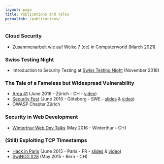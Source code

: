 ```yaml
---
layout: page
title: Publications and Talks
permalink: /publications/
---
```


### Cloud Security

* [Zusammenarbeit wie auf Wolke 7](https://www.computerworld.ch/software/firmenbeitraege/zusammenarbeit-wolke-7-2642999.html) (de) in Computerworld (March 2021)

### Swiss Testing Night

* Introduction to Security Testing at [Swiss Testing Night](https://swisstestingday.ch) (November 2018)

### The Tale of a Fameless but Widespread Vulnerability

* [Area 41](http://area41.io) (June 2016 - Zürich - CH - [video](https://www.youtube.com/watch?v=CRQHjAVzBAk))
* [Security Fest](https://www.securityfest.com) (June 2016 - Göteborg - SWE - [slides](https://speakerdeck.com/luh2/the-tale-of-a-fameless-but-widespread-vulnerability) & [video](https://www.youtube.com/watch?v=5qA0CtS6cZ4))
* OWASP Chapter Zürich

### Security in Web Development

* [Winterthur Web Dev Talks](https://wwwd-talks.ch) (May 2016 - Winterthur - CH)

### (Still) Exploiting TCP Timestamps

* [Hack in Paris](https://www.hackinparis.com) (June 2015 - Paris - FR - [slides](https://hackinparis.com/data/slides/2015/veit_hailperin_still_exploiting_tcp_timestamps.pdf) & [video](https://www.youtube.com/watch?v=bXXoz5-Z9h0))
* [SwiNOG #28](http://www.swinog.ch) (May 2015 - Bern - CH)
